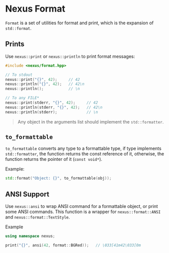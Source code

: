 # Nexus Format

`Format` is a set of utilities for format and print, which is the expansion of `std::format`.

## Prints

Use `nexus::print` or `nexus::println` to print format messages:

```cpp
#include <nexus/format.hpp>

// To stdout
nexus::print("{}", 42);     // 42
nexus::println("{}", 42);   // 42\n
nexus::println();           // \n

// To any FILE*
nexus::print(stderr, "{}", 42);     // 42
nexus::println(stderr, "{}", 42);   // 42\n
nexus::println(stderr);             // \n
```

> Any object in the arguments list should implement the `std::formatter`.

## `to_formattable`

`to_formattable` converts any type to a formattable type, if type implements `std::formatter`, the function returns the const reference of it, otherwise, the function returns the pointer of it (`const void*`).

Example:

```cpp
std::format("Object: {}", to_formattable(obj));
```

## ANSI Support

Use `nexus::ansi` to wrap ANSI command for a formattable object, or print some ANSI commands. This function is a wrapper for `nexus::format::ANSI` and `nexus::format::TextStyle`.

Example

```cpp
using namespace nexus;

print("{}", ansi(42, format::BGRed));   // \033[41m42\033[0m
```

